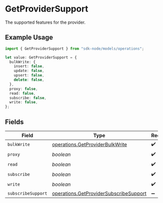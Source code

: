 # GetProviderSupport

The supported features for the provider.

## Example Usage

```typescript
import { GetProviderSupport } from "sdk-node/models/operations";

let value: GetProviderSupport = {
  bulkWrite: {
    insert: false,
    update: false,
    upsert: false,
    delete: false,
  },
  proxy: false,
  read: false,
  subscribe: false,
  write: false,
};
```

## Fields

| Field                                                                                            | Type                                                                                             | Required                                                                                         | Description                                                                                      |
| ------------------------------------------------------------------------------------------------ | ------------------------------------------------------------------------------------------------ | ------------------------------------------------------------------------------------------------ | ------------------------------------------------------------------------------------------------ |
| `bulkWrite`                                                                                      | [operations.GetProviderBulkWrite](../../models/operations/getproviderbulkwrite.md)               | :heavy_check_mark:                                                                               | N/A                                                                                              |
| `proxy`                                                                                          | *boolean*                                                                                        | :heavy_check_mark:                                                                               | N/A                                                                                              |
| `read`                                                                                           | *boolean*                                                                                        | :heavy_check_mark:                                                                               | N/A                                                                                              |
| `subscribe`                                                                                      | *boolean*                                                                                        | :heavy_check_mark:                                                                               | N/A                                                                                              |
| `write`                                                                                          | *boolean*                                                                                        | :heavy_check_mark:                                                                               | N/A                                                                                              |
| `subscribeSupport`                                                                               | [operations.GetProviderSubscribeSupport](../../models/operations/getprovidersubscribesupport.md) | :heavy_minus_sign:                                                                               | N/A                                                                                              |